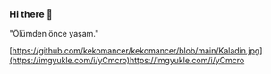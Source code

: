 ### Hi there 👋

"Ölümden önce yaşam."

[https://github.com/kekomancer/kekomancer/blob/main/Kaladin.jpg](https://imgyukle.com/i/yCmcro)https://imgyukle.com/i/yCmcro
